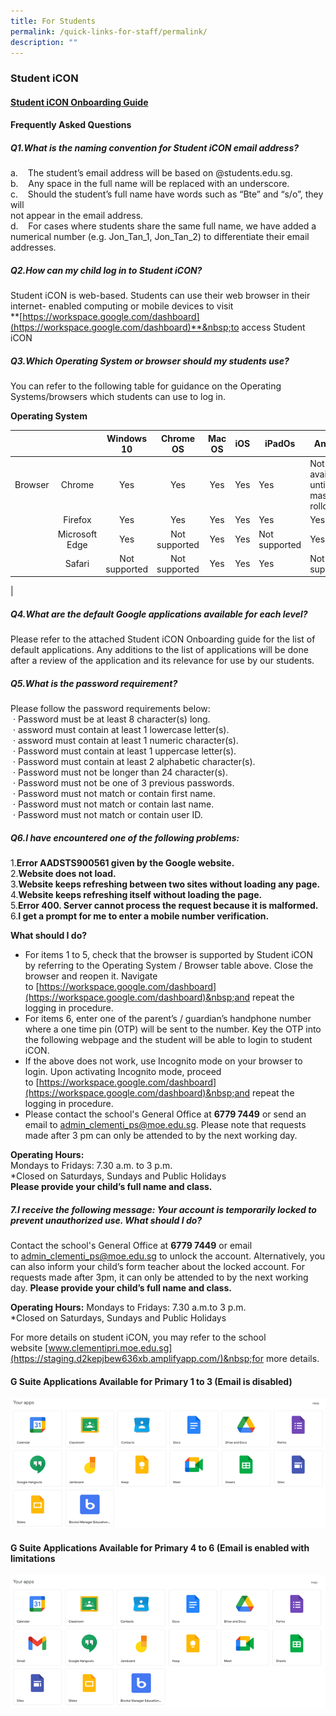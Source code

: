 ```yaml
---
title: For Students
permalink: /quick-links-for-staff/permalink/
description: ""
---
```

### Student iCON

#### [Student iCON Onboarding Guide](/files/Student%20iCON%20Onboarding%20Guide.pdf)

#### Frequently Asked Questions

##### Q1.**What is the naming convention for Student iCON email address?** <br>
a.&nbsp;&nbsp; &nbsp;The student’s email address will be based on @students.edu.sg.<br>
b.&nbsp;&nbsp; &nbsp;Any space in the full name will be replaced with an underscore.<br>
c.&nbsp;&nbsp; &nbsp;Should the student’s full name have words such as “Bte” and “s/o”, they will <br>not appear in the email address.<br>
d.&nbsp;&nbsp; &nbsp;For cases where students share the same full name, we have added a numerical number (e.g. Jon\_Tan\_1, Jon\_Tan\_2) to differentiate their email addresses.
	
##### Q2.**How can my child log in to Student iCON?** <br>
Student iCON is web-based. Students can use their web browser in their internet- enabled computing or mobile devices to visit  
**[https://workspace.google.com/dashboard](https://workspace.google.com/dashboard)**&nbsp;to access Student iCON
	
##### Q3.**Which Operating System or browser should my students use?** <br>
You can refer to the following table for guidance on the Operating Systems/browsers which students can use to log in.

**Operating System**
	
|  |  | Windows 10 | Chrome OS | Mac OS | iOS | iPadOs | Andoird |
|:---:|:---:|:---:|:---:|:---:|:---:|---|---|
| Browser | Chrome | Yes | Yes | Yes | Yes | Yes | Not available until after mass rollout |
|  | Firefox | Yes | Yes | Yes | Yes | Yes | Yes |
|  | Microsoft Edge | Yes | Not supported | Yes | Yes | Not supported | Yes |
|  | Safari | Not supported | Not supported | Yes | Yes | Yes | Not supported |
|
	
##### Q4.**What are the default Google applications available for each level?** <br>
Please refer to the attached Student iCON Onboarding guide for the list of default applications. Any additions to the list of applications will be done after a review of the application and its relevance for use by our students.
	
##### Q5.**What is the password requirement?** <br>
Please follow the password requirements below: <br>
&nbsp;· Password must be at least 8 character(s) long.  
&nbsp;· assword must contain at least 1 lowercase letter(s).  
&nbsp;· assword must contain at least 1 numeric character(s).  
&nbsp;·&nbsp;Password must contain at least 1 uppercase letter(s).  
&nbsp;·&nbsp;Password must contain at least 2 alphabetic character(s).  
&nbsp;·&nbsp;Password must not be longer than 24 character(s).  
&nbsp;·&nbsp;Password must not be one of 3 previous passwords.  
&nbsp;·&nbsp;Password must not match or contain first name.  
&nbsp;·&nbsp;Password must not match or contain last name.  
&nbsp;·&nbsp;Password must not match or contain user ID.	
	
##### Q6.**I have encountered one of the following problems:**<br>
1.**Error AADSTS900561 given by the Google website.** <br>
2.**Website does not load.**<br>
3.**Website keeps refreshing between two sites without loading any page.**<br>
4.**Website keeps refreshing itself without loading the page.**<br>
5.**Error 400. Server cannot process the request because it is malformed.**<br>
6.**I get a prompt for me to enter a mobile number verification.**
	
**What should I do?**	
* For items 1 to 5, check that the browser is supported by Student iCON by referring to the Operating System / Browser table above.&nbsp;Close the browser and reopen it. Navigate to&nbsp;[https://workspace.google.com/dashboard](https://workspace.google.com/dashboard)&nbsp;and repeat the logging in procedure. 	
* For items 6, enter one of the parent’s / guardian’s handphone number where a one time pin (OTP) will be sent to the number. Key the OTP into the following webpage and the student will be able to login to student iCON.	
* If the above does not work, use&nbsp;Incognito mode&nbsp;on your browser to login.&nbsp;Upon activating&nbsp;Incognito mode, proceed to&nbsp;[https://workspace.google.com/dashboard](https://workspace.google.com/dashboard)&nbsp;and repeat the logging in procedure.
* Please contact the school's General Office at&nbsp;**6779 7449**&nbsp;or send an email to&nbsp;[admin_clementi_ps@moe.edu.sg](mailto:admin_clementi_ps@moe.edu.sg). Please note that requests made after 3 pm can only be attended to by the next working day.	
	
**Operating Hours:** <br>
Mondays to Fridays: 7.30 a.m. to 3 p.m.  
\*Closed on Saturdays, Sundays and Public Holidays  
**Please provide your&nbsp;child’s&nbsp;full name&nbsp;and&nbsp;class.**	
	
##### 7.**I receive the following message:&nbsp;Your account is temporarily locked to prevent unauthorized use. What should I do?**	
	
Contact the school's General Office at&nbsp;**6779 7449**&nbsp;or email to&nbsp;[admin_clementi_ps@moe.edu.sg](mailto:admin_clementi_ps@moe.edu.sg)&nbsp;to unlock the account. Alternatively, you can also inform your child’s form teacher about the locked account. For requests made after 3pm, it can only be attended to by the next working day.&nbsp;**Please provide your&nbsp;child’s&nbsp;full name&nbsp;and&nbsp;class.**	

**Operating Hours:**
Mondays to Fridays: 7.30 a.m.to 3 p.m.  
\*Closed on Saturdays, Sundays and Public Holidays
	
For more details on student iCON, you may refer to the school website&nbsp;[www.clementipri.moe.edu.sg](https://staging.d2kepjbew636xb.amplifyapp.com/)&nbsp;for more details.	
	
#### G Suite Applications Available for Primary 1 to 3 (Email is disabled)	
![](/images/Student%20iCON%20Account%20-%20P1%20to%20P3.png)
	
#### G Suite Applications Available for Primary 4 to 6 (Email is enabled with limitations
![](/images/Student%20iCON%20Account%20-%20P4%20to%20P6.png)